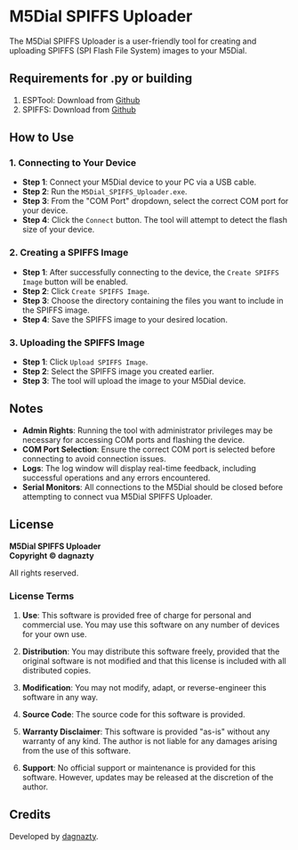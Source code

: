 # M5Dial SPIFFS Uploader

The M5Dial SPIFFS Uploader is a user-friendly tool for creating and uploading SPIFFS (SPI Flash File System) images to your M5Dial.

## Requirements for .py or building
1. ESPTool: Download from [Github](https://github.com/espressif/esptool)
2. SPIFFS: Download from [Github](https://github.com/igrr/mkspiffs)

## How to Use

### 1. Connecting to Your Device
- **Step 1**: Connect your M5Dial device to your PC via a USB cable.
- **Step 2**: Run the `M5Dial_SPIFFS_Uploader.exe`.
- **Step 3**: From the "COM Port" dropdown, select the correct COM port for your device.
- **Step 4**: Click the `Connect` button. The tool will attempt to detect the flash size of your device.

### 2. Creating a SPIFFS Image
- **Step 1**: After successfully connecting to the device, the `Create SPIFFS Image` button will be enabled.
- **Step 2**: Click `Create SPIFFS Image`.
- **Step 3**: Choose the directory containing the files you want to include in the SPIFFS image.
- **Step 4**: Save the SPIFFS image to your desired location.

### 3. Uploading the SPIFFS Image
- **Step 1**: Click `Upload SPIFFS Image`.
- **Step 2**: Select the SPIFFS image you created earlier.
- **Step 3**: The tool will upload the image to your M5Dial device.

## Notes
- **Admin Rights**: Running the tool with administrator privileges may be necessary for accessing COM ports and flashing the device.
- **COM Port Selection**: Ensure the correct COM port is selected before connecting to avoid connection issues.
- **Logs**: The log window will display real-time feedback, including successful operations and any errors encountered.
- **Serial Monitors**: All connections to the M5Dial should be closed before attempting to connect vua M5Dial SPIFFS Uploader. 

## License

**M5Dial SPIFFS Uploader**  
**Copyright © dagnazty**

All rights reserved.

### License Terms

1. **Use**: This software is provided free of charge for personal and commercial use. You may use this software on any number of devices for your own use.

2. **Distribution**: You may distribute this software freely, provided that the original software is not modified and that this license is included with all distributed copies.

3. **Modification**: You may not modify, adapt, or reverse-engineer this software in any way.

4. **Source Code**: The source code for this software is provided.

5. **Warranty Disclaimer**: This software is provided "as-is" without any warranty of any kind. The author is not liable for any damages arising from the use of this software.

6. **Support**: No official support or maintenance is provided for this software. However, updates may be released at the discretion of the author.

## Credits

Developed by [dagnazty](https://linktr.ee/dagnazty).

